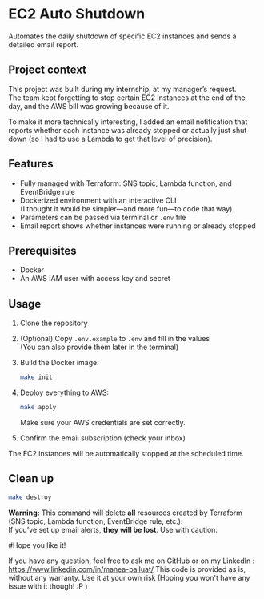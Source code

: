# EC2 Auto Shutdown

Automates the daily shutdown of specific EC2 instances and sends a detailed email report.

## Project context

This project was built during my internship, at my manager’s request.  
The team kept forgetting to stop certain EC2 instances at the end of the day, and the AWS bill was growing because of it.

To make it more technically interesting, I added an email notification that reports whether each instance was already stopped or actually just shut down (so I had to use a Lambda to get that level of precision).

## Features

- Fully managed with Terraform: SNS topic, Lambda function, and EventBridge rule
- Dockerized environment with an interactive CLI  
  (I thought it would be simpler—and more fun—to code that way)
- Parameters can be passed via terminal or `.env` file
- Email report shows whether instances were running or already stopped

## Prerequisites

- Docker
- An AWS IAM user with access key and secret

## Usage

1. Clone the repository
2. (Optional) Copy `.env.example` to `.env` and fill in the values  
   (You can also provide them later in the terminal)
3. Build the Docker image:
   ```bash
   make init
   ```
4. Deploy everything to AWS:
   ```bash
   make apply
   ```
   Make sure your AWS credentials are set correctly.

5. Confirm the email subscription (check your inbox)

The EC2 instances will be automatically stopped at the scheduled time.

## Clean up

```bash
make destroy
```

**Warning:** This command will delete **all** resources created by Terraform (SNS topic, Lambda function, EventBridge rule, etc.).  
If you’ve set up email alerts, **they will be lost**. Use with caution.

#Hope you like it!

If you have any question, feel free to ask me on GitHub or on my LinkedIn : https://www.linkedin.com/in/manea-palluat/
This code is provided as is, without any warranty. Use it at your own risk (Hoping you won't have any issue with it though! :P )